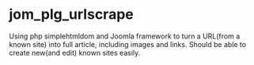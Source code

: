jom_plg_urlscrape
=================

Using php simplehtmldom and Joomla framework to turn a URL(from a known site) into full article, including images and links.  Should be able to create new(and edit) known sites easily.
